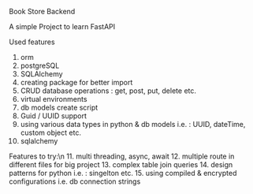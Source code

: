 Book Store Backend

A simple Project to learn FastAPI

Used features
1. orm
2. postgreSQL
3. SQLAlchemy
4. creating package for better import
5. CRUD database operations : get, post, put, delete etc.
6. virtual environments
7. db models create script
8. Guid / UUID support
9. using various data types in python & db models i.e. : UUID, dateTime, custom object etc.
10. sqlalchemy
 
Features to try:\n
11. multi threading, async, await
12. multiple route in different files for big project
13. complex table join queries
14. design patterns for python i.e. : singelton etc.
15. using compiled & encrypted configurations i.e. db connection strings

